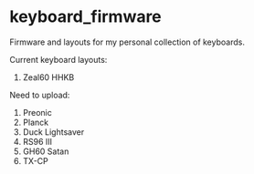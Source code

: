 # keyboard_firmware
Firmware and layouts for my personal collection of keyboards.

Current keyboard layouts:
 1. Zeal60 HHKB
 
 Need to upload:
 1. Preonic
 2. Planck
 3. Duck Lightsaver
 4. RS96 III
 5. GH60 Satan
 6. TX-CP
